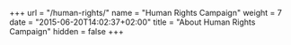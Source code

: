 +++
url = "/human-rights/"
name = "Human Rights Campaign"
weight = 7
date = "2015-06-20T14:02:37+02:00"
title = "About Human Rights Campaign"
hidden = false
+++

